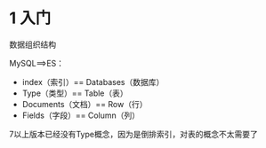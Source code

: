# 1 入门

数据组织结构

MySQL==>ES：

- index（索引）== Databases（数据库）
- Type（类型）== Table（表）
- Documents（文档）== Row（行）
- Fields（字段）== Column（列）

7以上版本已经没有Type概念，因为是倒排索引，对表的概念不太需要了

